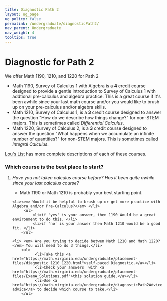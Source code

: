 ```yaml
---
title: Diagnostic Path 2
layout: ug_page
ug_policy: false
permalink: /undergraduate/diagnosticPath2/
nav_parent: Undergraduate
nav_weight: 4
tooltips: true
---
```


<h1 class="mb-4">Diagnostic for Path 2</h1>

<p> We offer Math 1190, 1210, and 1220 for Path 2 </p>

 <ul>
    <li> <span class="bolded">Math 1190</span>, Survey of Calculus 1 with Algebra is a <strong>4</strong> credit course designed to provide a gentle introduction to Survey of Calculus 1 with addtional pre-calculus and algebra practice.  This is a great course if it's been awhile since your last math course and/or you would like to brush up on your pre-calculus and/or algebra skills.  </li>
    <li> <span class="bolded">Math 1210</span>, Survey of Calculus 1, is a <strong>3</strong> credit course designed to answer the question "How do we describe how things change?" for non-STEM majors.  This is sometimes called <em>Differential Calculus</em>.  </li>
      <li> <span class="bolded">Math 1220</span>, Survey of Calculus 2, is a <strong>3</strong> credit course designed to answer the question "What happens when we accumulate an infinite number of quantities?"  for non-STEM majors. This is sometimes called <em>Integral Calculus</em>.  </li>
  </ul>

  
<p>
 <span class="bolded"> <a href=" https://louslist.org/CC/Mathematics.html">Lou's List</a></span> has more complete descriptions of each of these courses.
 </p>

 
 <h3> Which course is the best place to start?  </h3>
 
 
 <ol>
    <li><em>Have you <span class="bolded">not</span> taken calculus course before?  Has it been quite awhile since your last calculus course?</em> </li>
		<ul>
			<li>Math 1190 or Math 1210 is probably your best starting point.</li>
		</ul>
   
    <li><em> Would it be helpful to brush up or get more practice with Algebra and/or Pre-Calculus?</em> </li>
		 <ul>
			 <li>if 'yes' is your answer, then 1190 Would be a great environment to do this. </li>
			 <li>if 'no' is your answer then Math 1210 would be a good fit. </li>
		</ul>
  
    <li> <em> Are you trying to decide betwen Math 1210 and Math 1220?</em> You will need to do 3 things.</li>
    	<ul>
			  <li>Take this <a href="https://math.virginia.edu/undergraduate/placement-files/diagnostic_1210_1220.html">self-paced Diagnostic.</a></li>
			  <li>Check your answers  with <a href="https://math.virginia.edu/undergraduate/placement-files/ExamA_Solutions.pdf">this solution guide.</a></li>
			  <li>Use <a href="https://math.virginia.edu/undergraduate/diagnosticPath2Advice">this advice</a> to decide which course to take.</li>
    	</ul>
</ol>
